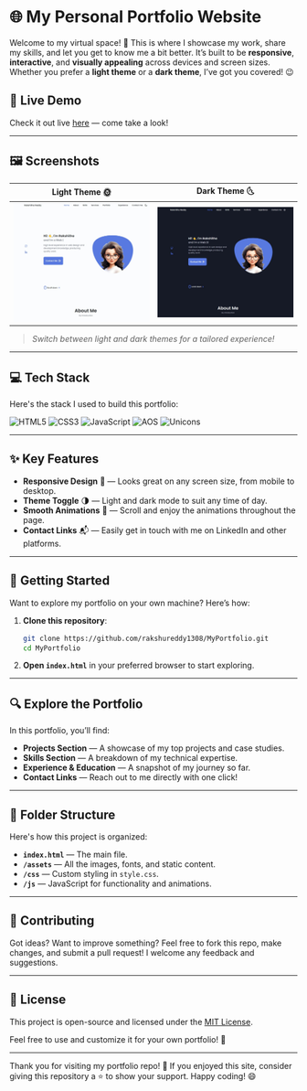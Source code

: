 # 🌐 My Personal Portfolio Website

Welcome to my virtual space! 🌌 This is where I showcase my work, share my skills, and let you get to know me a bit better. It’s built to be **responsive**, **interactive**, and **visually appealing** across devices and screen sizes. Whether you prefer a **light theme** or a **dark theme**, I’ve got you covered! 😉

## 🌟 Live Demo

Check it out live [here](https://main.d3qfw0s2bucpk9.amplifyapp.com/) — come take a look!

---

## 🖼️ Screenshots

| Light Theme 🌞                                        | Dark Theme 🌜                                        |
|-------------------------------------------------------|------------------------------------------------------|
| ![Light Theme Screenshot](https://github.com/rakshureddy1308/MyPortfolio/blob/main/assets/img/light.jpeg) | ![Dark Theme Screenshot](https://github.com/rakshureddy1308/MyPortfolio/blob/main/assets/img/dark.jpeg) |

> _Switch between light and dark themes for a tailored experience!_

---

## 💻 Tech Stack

Here's the stack I used to build this portfolio:

![HTML5](https://img.shields.io/badge/HTML5-E34F26?style=for-the-badge&logo=html5&logoColor=white)
![CSS3](https://img.shields.io/badge/CSS3-1572B6?style=for-the-badge&logo=css3&logoColor=white)
![JavaScript](https://img.shields.io/badge/JavaScript-F7DF1E?style=for-the-badge&logo=javascript&logoColor=black)
![AOS](https://img.shields.io/badge/AOS-animate--on--scroll-00CCBB?style=for-the-badge)
![Unicons](https://img.shields.io/badge/Unicons-FF6B00?style=for-the-badge&logo=unicons&logoColor=white)

---

## ✨ Key Features

- **Responsive Design** 📱 — Looks great on any screen size, from mobile to desktop.
- **Theme Toggle** 🌗 — Light and dark mode to suit any time of day.
- **Smooth Animations** 🎥 — Scroll and enjoy the animations throughout the page.
- **Contact Links** 📬 — Easily get in touch with me on LinkedIn and other platforms.
  
---

## 🚀 Getting Started

Want to explore my portfolio on your own machine? Here’s how:

1. **Clone this repository**:
    ```bash
    git clone https://github.com/rakshureddy1308/MyPortfolio.git
    cd MyPortfolio
    ```

2. **Open `index.html`** in your preferred browser to start exploring.

---

## 🔍 Explore the Portfolio

In this portfolio, you’ll find:

- **Projects Section** — A showcase of my top projects and case studies.
- **Skills Section** — A breakdown of my technical expertise.
- **Experience & Education** — A snapshot of my journey so far.
- **Contact Links** — Reach out to me directly with one click!

---

## 📂 Folder Structure

Here's how this project is organized:

- **`index.html`** — The main file.
- **`/assets`** — All the images, fonts, and static content.
- **`/css`** — Custom styling in `style.css`.
- **`/js`** — JavaScript for functionality and animations.


---

## 🤝 Contributing

Got ideas? Want to improve something? Feel free to fork this repo, make changes, and submit a pull request! I welcome any feedback and suggestions. 

---

## 📜 License

This project is open-source and licensed under the [MIT License](LICENSE). 

Feel free to use and customize it for your own portfolio! 💼

---

Thank you for visiting my portfolio repo! 👋 If you enjoyed this site, consider giving this repository a ⭐ to show your support. Happy coding! 😄
